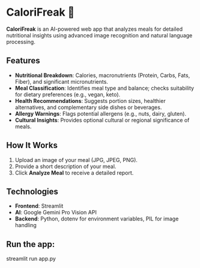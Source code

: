 # CaloriFreak 🍏

**CaloriFreak** is an AI-powered web app that analyzes meals for detailed nutritional insights using advanced image recognition and natural language processing.

## Features
- **Nutritional Breakdown**: Calories, macronutrients (Protein, Carbs, Fats, Fiber), and significant micronutrients.
- **Meal Classification**: Identifies meal type and balance; checks suitability for dietary preferences (e.g., vegan, keto).
- **Health Recommendations**: Suggests portion sizes, healthier alternatives, and complementary side dishes or beverages.
- **Allergy Warnings**: Flags potential allergens (e.g., nuts, dairy, gluten).
- **Cultural Insights**: Provides optional cultural or regional significance of meals.

## How It Works
1. Upload an image of your meal (JPG, JPEG, PNG).
2. Provide a short description of your meal.
3. Click **Analyze Meal** to receive a detailed report.

## Technologies
- **Frontend**: Streamlit
- **AI**: Google Gemini Pro Vision API
- **Backend**: Python, dotenv for environment variables, PIL for image handling

## Run the app:
   streamlit run app.py
